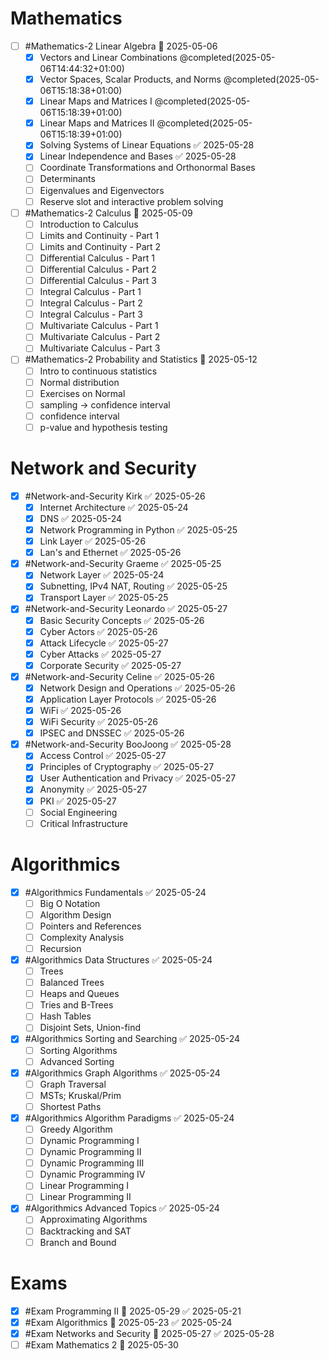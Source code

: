 # Mathematics
- [ ] #Mathematics-2  Linear Algebra  📅 2025-05-06 
	- [x]  Vectors and Linear Combinations  @completed(2025-05-06T14:44:32+01:00)
	- [x] Vector Spaces, Scalar Products, and Norms @completed(2025-05-06T15:18:38+01:00)
	- [x] Linear Maps and Matrices I @completed(2025-05-06T15:18:39+01:00)
	- [x] Linear Maps and Matrices II @completed(2025-05-06T15:18:39+01:00)
	- [x] Solving Systems of Linear Equations ✅ 2025-05-28
	- [x] Linear Independence and Bases ✅ 2025-05-28
	- [ ] Coordinate Transformations and Orthonormal Bases
	- [ ] Determinants
	- [ ] Eigenvalues and Eigenvectors
	- [ ] Reserve slot and interactive problem solving
- [ ] #Mathematics-2 Calculus  📅 2025-05-09 
	- [ ] Introduction to Calculus
	- [ ] Limits and Continuity - Part 1
	- [ ] Limits and Continuity - Part 2
	- [ ] Differential Calculus - Part 1
	- [ ] Differential Calculus - Part 2
	- [ ] Differential Calculus - Part 3
	- [ ] Integral Calculus - Part 1
	- [ ]  Integral Calculus - Part 2
	- [ ] Integral Calculus - Part 3
	- [ ] Multivariate Calculus - Part 1
	- [ ] Multivariate Calculus - Part 2
	- [ ] Multivariate Calculus - Part 3
- [ ] #Mathematics-2 Probability and Statistics  📅 2025-05-12 
	- [ ] Intro to continuous statistics
	- [ ] Normal distribution
	- [ ] Exercises on Normal
	- [ ] sampling -> confidence interval
	- [ ] confidence interval
	- [ ] p-value and hypothesis testing
# Network and Security
- [x] #Network-and-Security  Kirk ✅ 2025-05-26
	- [x] Internet Architecture ✅ 2025-05-24
	- [x] DNS ✅ 2025-05-24
	- [x] Network Programming in Python ✅ 2025-05-25
	- [x] Link Layer ✅ 2025-05-26
	- [x] Lan's and Ethernet ✅ 2025-05-26
- [x] #Network-and-Security  Graeme ✅ 2025-05-25
	- [x] Network Layer ✅ 2025-05-24
	- [x] Subnetting, IPv4 NAT, Routing ✅ 2025-05-25
	- [x] Transport Layer ✅ 2025-05-25
- [x] #Network-and-Security Leonardo ✅ 2025-05-27
	- [x] Basic Security Concepts ✅ 2025-05-26
	- [x] Cyber Actors ✅ 2025-05-26
	- [x] Attack Lifecycle ✅ 2025-05-27
	- [x] Cyber Attacks ✅ 2025-05-27
	- [x] Corporate Security ✅ 2025-05-27
- [x] #Network-and-Security  Celine ✅ 2025-05-26
	- [x] Network Design and Operations ✅ 2025-05-26
	- [x] Application Layer Protocols ✅ 2025-05-26
	- [x] WiFi ✅ 2025-05-26
	- [x] WiFi Security ✅ 2025-05-26
	- [x] IPSEC and DNSSEC ✅ 2025-05-26
- [x] #Network-and-Security BooJoong ✅ 2025-05-28
	- [x] Access Control ✅ 2025-05-27
	- [x] Principles of Cryptography ✅ 2025-05-27
	- [x] User Authentication and Privacy ✅ 2025-05-27
	- [x] Anonymity ✅ 2025-05-27
	- [x] PKI ✅ 2025-05-27
	- [ ] Social Engineering
	- [ ] Critical Infrastructure
# Algorithmics
- [x] #Algorithmics Fundamentals  ✅ 2025-05-24
	- [ ] Big O Notation
	- [ ] Algorithm Design
	- [ ] Pointers and References
	- [ ] Complexity Analysis
	- [ ] Recursion
- [x]  #Algorithmics Data Structures ✅ 2025-05-24
	- [ ] Trees
	- [ ] Balanced Trees
	- [ ] Heaps and Queues
	- [ ] Tries and B-Trees
	- [ ] Hash Tables
	- [ ] Disjoint Sets, Union-find
- [x] #Algorithmics Sorting and Searching ✅ 2025-05-24
	- [ ] Sorting Algorithms
	- [ ] Advanced Sorting
- [x] #Algorithmics Graph Algorithms ✅ 2025-05-24
	- [ ] Graph Traversal
	- [ ] MSTs; Kruskal/Prim
	- [ ] Shortest Paths
- [x] #Algorithmics Algorithm Paradigms ✅ 2025-05-24
	- [ ] Greedy Algorithm
	- [ ] Dynamic Programming I
	- [ ] Dynamic Programming II
	- [ ] Dynamic Programming III
	- [ ] Dynamic Programming IV
	- [ ] Linear Programming I 
	- [ ] Linear Programming II
- [x] #Algorithmics Advanced Topics  ✅ 2025-05-24
	- [ ] Approximating Algorithms
	- [ ] Backtracking and SAT
	- [ ] Branch and Bound

# Exams
- [x] #Exam Programming II 📅 2025-05-29  ✅ 2025-05-21
- [x] #Exam Algorithmics 📅 2025-05-23 ✅ 2025-05-24
- [x] #Exam Networks and Security 📅 2025-05-27 ✅ 2025-05-28
- [ ] #Exam Mathematics 2 📅 2025-05-30